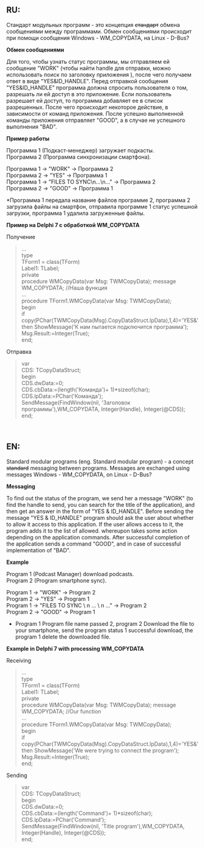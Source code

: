 <h2>RU:</h2>
Стандарт модульных программ - это концепция <del>стандарт</del> обмена сообщениями между программами. Обмен сообщениями происходит при помощи сообщения Windows - WM_COPYDATA, на Linux - D-Bus?

<b>Обмен сообщениями</b>

Для того, чтобы узнать статус программы, мы отправляем ей сообщение "WORK" (чтобы найти handle для отправки, можно использовать поиск по заголовку приложения ), после чего получаем ответ в виде "YES&ID_HANDLE".
Перед отправкой сообщения "YES&ID_HANDLE" программа должна спросить пользователя о том, разрешать ли ей доступ в это приложение. Если пользователь разрешает ей доступ, то программа добавляет ее в список разрешенных. После чего 
происходит некоторое действие, в зависимости от команд приложения. После успешно выполненной команды приложения отправляет "GOOD", а в случае не успешного выполнения "BAD".


<b>Пример работы</b>

Программа 1 (Подкаст-менеджер) загружает подкасты.<br>
Программа 2 (Программа синхронизации смартфона).<br>

Программа 1 -> "WORK" -> Программа 2<br>
Программа 2 -> "YES" -> Программа 1<br>
Программа 1 -> "FILES TO SYNC\n...\n..." -> Программа 2<br>
Программа 2 -> "GOOD" -> Программа 1

*Программа 1 передала название файлов программе 2, программа 2 загрузила файлы на смартфон, отправила программе 1 статус успешной загрузки, программа 1 удалила загруженные файлы.


<b>Пример на Delphi 7 с обработкой WM_COPYDATA</b>

Получение
<blockquote>...<br>
type<br>
  TForm1 = class(TForm)<br>
    Label1: TLabel;<br>
  private<br>
   procedure WMCopyData(var Msg: TWMCopyData); message WM_COPYDATA; //Наша функция<br>
...<br>
procedure TForm1.WMCopyData(var Msg: TWMCopyData);<br>
begin<br>
if copy(PChar(TWMCopyData(Msg).CopyDataStruct.lpData),1,4)='YES&' then ShowMessage('К нам пытается подключится программа');<br>
Msg.Result:=Integer(True);<br>
end;</blockquote>

Отправка
<blockquote>var<br>
CDS: TCopyDataStruct;<br>
begin<br>
CDS.dwData:=0;<br>
CDS.cbData:=(length('Команда')+ 1)*sizeof(char);<br>
CDS.lpData:=PChar('Команда');<br>
SendMessage(FindWindow(nil, 'Заголовок программы'),WM_COPYDATA, Integer(Handle), Integer(@CDS));<br>
end;</blockquote>
<br>
<h2>EN:</h2>
Standard modular programs (eng. Standard modular program) - a concept <del>standard</del> messaging between programs. Messages are exchanged using messages Windows - WM_COPYDATA, on Linux - D-Bus?

<b>Messaging</b>

To find out the status of the program, we send her a message "WORK" (to find the handle to send, you can search for the title of the application), and then get an answer in the form of "YES & ID_HANDLE".
Before sending the message "YES & ID_HANDLE" program should ask the user about whether to allow it access to this application. If the user allows access to it, the program adds it to the list of allowed. whereupon
takes some action depending on the application commands. After successful completion of the application sends a command "GOOD", and in case of successful implementation of "BAD".

<b>Example</b>

Program 1 (Podcast Manager) download podcasts. <br>
Program 2 (Program smartphone sync). <br>

Program 1 -> "WORK" -> Program 2 <br>
Program 2 -> "YES" -> Program 1 <br>
Program 1 -> "FILES TO SYNC \ n ... \ n ..." -> Program 2 <br>
Program 2 -> "GOOD" -> Program 1

* Program 1 Program file name passed 2, program 2 Download the file to your smartphone, send the program status 1 successful download, the program 1 delete the downloaded file.


<b>Example in Delphi 7 with processing WM_COPYDATA</b>

Receiving
<blockquote>...<br>
type<br>
  TForm1 = class(TForm)<br>
    Label1: TLabel;<br>
  private<br>
   procedure WMCopyData(var Msg: TWMCopyData); message WM_COPYDATA; //Our function<br>
...<br>
procedure TForm1.WMCopyData(var Msg: TWMCopyData);<br>
begin<br>
if copy(PChar(TWMCopyData(Msg).CopyDataStruct.lpData),1,4)='YES&' then ShowMessage('We were trying to connect the program');<br>
Msg.Result:=Integer(True);<br>
end;</blockquote>

Sending
<blockquote>var<br>
CDS: TCopyDataStruct;<br>
begin<br>
CDS.dwData:=0;<br>
CDS.cbData:=(length('Command')+ 1)*sizeof(char);<br>
CDS.lpData:=PChar('Command');<br>
SendMessage(FindWindow(nil, 'Title program'),WM_COPYDATA, Integer(Handle), Integer(@CDS));<br>
end;</blockquote>
